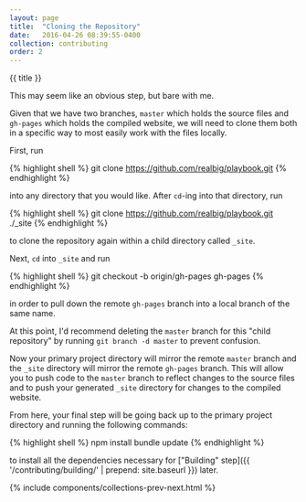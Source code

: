 ```yaml
---
layout: page
title:  "Cloning the Repository"
date:   2016-04-26 08:39:55-0400
collection: contributing
order: 2
---
```


{{ title }}

This may seem like an obvious step, but bare with me.

Given that we have two branches, `master` which holds the source files and `gh-pages` which holds the compiled website, we will need to clone them both in a specific way to most easily work with the files locally.

First, run 

{% highlight shell %}
git clone https://github.com/realbig/playbook.git
{% endhighlight %}

into any directory that you would like. After `cd`-ing into that directory, run 

{% highlight shell %}
git clone https://github.com/realbig/playbook.git ./_site
{% endhighlight %}

to clone the repository again within a child directory called `_site`.

Next, `cd` into `_site` and run

{% highlight shell %}
git checkout -b origin/gh-pages gh-pages
{% endhighlight %}

in order to pull down the remote `gh-pages` branch into a local branch of the same name.

At this point, I'd recommend deleting the `master` branch for this "child repository" by running `git branch -d master` to prevent confusion.

Now your primary project directory will mirror the remote `master` branch and the `_site` directory will mirror the remote `gh-pages` branch. This will allow you to push code to the `master` branch to reflect changes to the source files and to push your generated `_site` directory for changes to the compiled website.

From here, your final step will be going back up to the primary project directory and running the following commands:

{% highlight shell %}
npm install
bundle update
{% endhighlight %}

to install all the dependencies necessary for ["Building" step]({{ '/contributing/building/' | prepend: site.baseurl }}) later.

{% include components/collections-prev-next.html %}